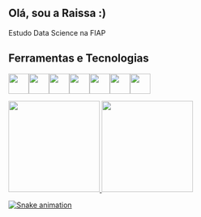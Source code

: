 ## Olá, sou a Raissa :) 
Estudo Data Science na FIAP 

## Ferramentas e Tecnologias
<img loading="lazy" src="https://cdn.jsdelivr.net/gh/devicons/devicon@latest/icons/mysql/mysql-original-wordmark.svg" width="40" height="40"/><img loading="lazy" src="https://cdn.jsdelivr.net/gh/devicons/devicon@latest/icons/pandas/pandas-original.svg" width="40" height="40"/><img loading="lazy" src="https://cdn.jsdelivr.net/gh/devicons/devicon@latest/icons/oracle/oracle-original.svg" width="40" height="40"/><img loading="lazy" src="https://cdn.jsdelivr.net/gh/devicons/devicon@latest/icons/php/php-plain.svg" width="40" height="40"/><img loading="lazy" src="https://cdn.jsdelivr.net/gh/devicons/devicon@latest/icons/python/python-original.svg" width="40" height="40"/><img loading="lazy" src="https://cdn.jsdelivr.net/gh/devicons/devicon@latest/icons/putty/putty-original.svg" width="40" height="40"/><img loading="lazy" src="https://cdn.jsdelivr.net/gh/devicons/devicon@latest/icons/sqldeveloper/sqldeveloper-original.svg" width="40" height="40"/>

<div>
<a href="https://github.com/raaaissa">
<img loading="lazy" height="180em" src="https://github-readme-stats.vercel.app/api/top-langs/?username=raaaissa&layout=compact&langs_count=7&theme=dracula"/>
<img loading="lazy" height="180em" src="https://github-readme-stats.vercel.app/api?username=raaaissa&show_icons=true&theme=dracula&include_all_commits=true&count_private=true"/>
</div>

![Snake animation](https://github.com/raaissa/raaaissa/blob/output/github-contribution-grid-snake.svg)





<!--
**raaaissa/raaaissa** is a ✨ _special_ ✨ repository because its `README.md` (this file) appears on your GitHub profile.

Here are some ideas to get you started:

- 🔭 I’m currently working on ...
- 🌱 I’m currently learning ...
- 👯 I’m looking to collaborate on ...
- 🤔 I’m looking for help with ...
- 💬 Ask me about ...
- 📫 How to reach me: ...
- 😄 Pronouns: ...
- ⚡ Fun fact: ...
-->

